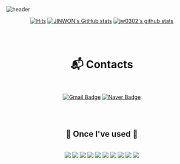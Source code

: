![header](https://capsule-render.vercel.app/api?type=waving&color=timeGradient&text=Welcome%20to%20Jinwon's%20GitHub%20👋&animation=twinkling&fontSize=35&fontAlignY=40&fontAlign=70&height=250)

<div align="center"> 

[![Hits](https://hits.seeyoufarm.com/api/count/incr/badge.svg?url=https%3A%2F%2Fgithub.com%2Fjw0302&count_bg=%23F29494&title_bg=%232F2E2E&icon=github.svg&icon_color=%23E7E7E7&title=GitHub&edge_flat=false)](https://github.com/jw0402)
[![JINWON's GitHub stats](https://github-readme-stats.vercel.app/api?username=jw0302&include_all_commits=true&theme=nord&hide_border=true&count_private=true)](https://github.com/jw0302/github-readme-stats)
[![jw0302's github stats](https://github-readme-stats.vercel.app/api/top-langs/?username=jw0302&show_icons=true&hide_border=true&title_color=004386&icon_color=004386&layout=compact)](https://github.com/jw0302)

  <br/>
  <br/>
  
# :mailbox_with_mail: Contacts
  
  <br/>
  
[![Gmail Badge](https://img.shields.io/badge/Gmail-d14836?style=flat-square&logo=Gmail&logoColor=white&link=mailto:jinwon4493@gmail.com)](mailto:jinwon4493@gmail.com)
[![Naver Badge](https://img.shields.io/badge/Naver-03C75A?style=flat-square&logo=Naver&logoColor=white&link=mailto:wkdwlsdnjs41@naver.com)](mailto:wkdwlsdnjs41@naver.com)

 <br/>
 <br/>

## 🔨 Once I've used 🔨
  
 <br/>

<img src="https://img.shields.io/badge/JAVA-007396?style=for-the-badge&logo=Java&logoColor=white">
<img src="https://img.shields.io/badge/Spring Boot-6DB33F?style=for-the-badge&logo=spring boot&logoColor=white">
<img src="https://img.shields.io/badge/mysql-4479A1?style=for-the-badge&logo=mysql&logoColor=white"> 
<img src="https://img.shields.io/badge/html5-E34F26?style=flat-square&logo=html5&logoColor=white"> 
<img src="https://img.shields.io/badge/css-1572B6?style=flat-square&logo=css3&logoColor=white"> 
<img src="https://img.shields.io/badge/javascript-F7DF1E?style=flat-square&logo=javascript&logoColor=black">
<img src="https://img.shields.io/badge/python-3776AB?style=flat-square&logo=python&logoColor=white"> 
<img src="https://img.shields.io/badge/Eclipse-2C2255?style=for-the-badge&logo=Eclipse%20IDE&logoColor=white">
<img src="https://img.shields.io/badge/github-181717?style=for-the-badge&logo=github&logoColor=white">
<img src="https://img.shields.io/badge/aws-232F3E?style=for-the-badge&logo=aws&logoColor=white">

</div>
